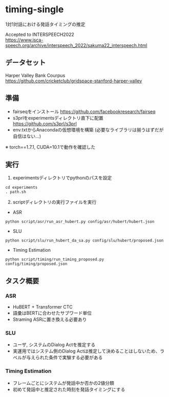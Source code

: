 # timing-single
 1対1対話における発話タイミングの推定
 
 Accepted to INTERSPEECH2022  
 https://www.isca-speech.org/archive/interspeech_2022/sakuma22_interspeech.html

## データセット
 Harper Valley Bank Courpus  
 https://github.com/cricketclub/gridspace-stanford-harper-valley
 
## 準備
- fairseqをインストール https://github.com/facebookresearch/fairseq
- s3prlをexperimentsディレクトリ直下に配置 https://github.com/s3prl/s3prl
- env.txtからAnacondaの仮想環境を構築 (必要なライブラリは揃うはずだが自信はない...)

※ torch==1.7.1, CUDA=10.1で動作を確認した

 
## 実行

1) experimentsディレクトリでpythonのパスを設定  
```
cd experiments
. path.sh
```

  
2) scriptディレクトリの実行ファイルを実行  
- ASR
```
python script/asr/run_asr_hubert.py config/asr/hubert/hubert.json
```
  
- SLU
```
python script/slu/run_hubert_da_sa.py config/slu/hubert/proposed.json
```
  
- Timing Estimation
```
python script/timing/run_timing_proposed.py config/timing/proposed.json
```

## タスク概要
### ASR
 - HuBERT + Transformer CTC 
 - 語彙はBERTに合わせたサブワード単位
 - Straming ASRに置き換える必要あり  
 
### SLU  
- ユーザ, システムのDialog Actを推定する
- 実運用ではシステム側のDialog Actは推定して決めることはしないため、ラベルが与えられた条件で実験する必要がある

### Timing Estimation
- フレームごとにシステムが発話中か否かの2値分類
- 初めて発話中と推定された時刻を発話タイミングにする


